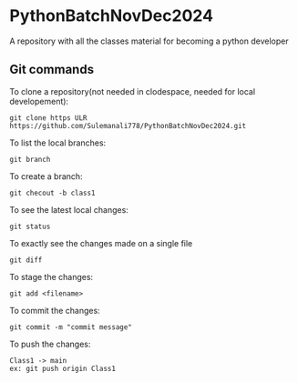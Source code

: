 # PythonBatchNovDec2024

A repository with all the classes material for becoming a python developer


## Git commands

To clone a repository(not needed in clodespace, needed for local developement):

    git clone https ULR https://github.com/Sulemanali778/PythonBatchNovDec2024.git

To list the local branches:

    git branch

To create a branch:

    git checout -b class1

To see the latest local changes:

    git status

To exactly see the changes made on a single file

    git diff

To stage the changes:

    git add <filename>


To commit the changes:

    git commit -m "commit message"

To push the changes:

    Class1 -> main
    ex: git push origin Class1